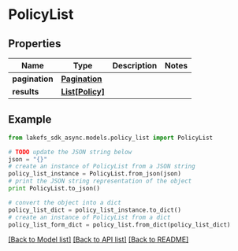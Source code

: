# PolicyList


## Properties

Name | Type | Description | Notes
------------ | ------------- | ------------- | -------------
**pagination** | [**Pagination**](Pagination.md) |  | 
**results** | [**List[Policy]**](Policy.md) |  | 

## Example

```python
from lakefs_sdk_async.models.policy_list import PolicyList

# TODO update the JSON string below
json = "{}"
# create an instance of PolicyList from a JSON string
policy_list_instance = PolicyList.from_json(json)
# print the JSON string representation of the object
print PolicyList.to_json()

# convert the object into a dict
policy_list_dict = policy_list_instance.to_dict()
# create an instance of PolicyList from a dict
policy_list_form_dict = policy_list.from_dict(policy_list_dict)
```
[[Back to Model list]](../README.md#documentation-for-models) [[Back to API list]](../README.md#documentation-for-api-endpoints) [[Back to README]](../README.md)


